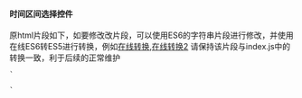 #### 时间区间选择控件

原html片段如下，如要修改改片段，可以使用ES6的字符串片段进行修改，并使用在线ES6转ES5进行转换，例如[在线转换](https://www.gongjuhao.com/jsconvert/),[在线转换2](https://jstool.gitlab.io/zh-cn/babel-es6-to-es5/)
请保持该片段与index.js中的转换一致，利于后续的正常维护
```
`

`
```